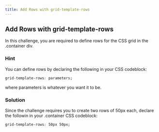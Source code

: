 ```yaml
---
title: Add Rows with grid-template-rows
---
```

## Add Rows with grid-template-rows

In this challenge, you are required to define rows for the CSS grid in the .container div.

### Hint
 
You can define rows by declaring the following in your CSS codeblock:

````css
grid-template-rows: parameters;
````
where parameters is whatever you want it to be.

### Solution
Since the challenge requires you to create two rows of 50px each, declare the followin in your .container CSS codeblock:
 
````css
grid-template-rows: 50px 50px;
````
